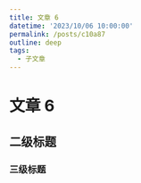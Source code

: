 ```yaml
---
title: 文章 6
datetime: '2023/10/06 10:00:00'
permalink: /posts/c10a87
outline: deep
tags:
  - 子文章
---
```


# 文章 6

## 二级标题

### 三级标题
